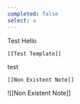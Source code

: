 ```yaml
---
completed: false
select: a
---
```


Test Hello

```meta-bind-embed
[[Test Template]]
```

test

```meta-bind-embed
[[Non Existent Note]]
```

![[Non Existent Note]]